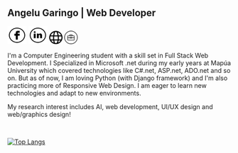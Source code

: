 ## Angelu Garingo | Web Developer


<a href="https://web.facebook.com/boredpenguinn/" target="_blank"><img src="https://raw.githubusercontent.com/algaringo/algaringo/master/icon/facebook.png" width="43" height="40" alt="FB"/></a> 
<a href="https://www.linkedin.com/in/algaringo/" target="_blank"><img src="https://raw.githubusercontent.com/algaringo/algaringo/master/icon/linkedin.png" width="43" height="40" alt="in"/></a> 
<a href="https://algaringo.github.io/" target="_blank"><img src="https://raw.githubusercontent.com/algaringo/algaringo/master/icon/world.png" width="30" height="30" alt="Website"/></a>
<a href="https://drive.google.com/file/d/1HkJ-CCulden70UweAaMykBrzPTN6_WOD/view" target="_blank"><img src="https://raw.githubusercontent.com/algaringo/algaringo/master/icon/breifcase.png" width="30" height="30" alt="CV"/></a>



I'm a Computer Engineering student with a skill set in Full Stack Web Development. I Specialized in Microsoft .net during my early years at Mapúa University which covered technologies like C#.net, ASP.net, ADO.net and so on. But as of now, I am loving Python (with Django framework) and I'm also practicing more of Responsive Web Design. I am eager to learn new technologies and adapt to new environments. 

My research interest includes AI, web development, UI/UX design and web/graphics design!

<br />

[![Top Langs](https://github-readme-stats.vercel.app/api/top-langs/?username=algaringo&layout=compact)](https://github.com/anuraghazra/github-readme-stats)
